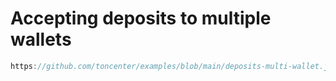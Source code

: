 # Accepting deposits to multiple wallets

```js reference
https://github.com/toncenter/examples/blob/main/deposits-multi-wallet.js
```